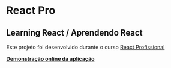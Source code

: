 # React Pro

## Learning React / Aprendendo React

Este projeto foi desenvolvido durante o curso [React Profissional](https://nardiniacademy.com/)

**[Demonstração online da aplicação](https://react-pro-one.vercel.app/)**
